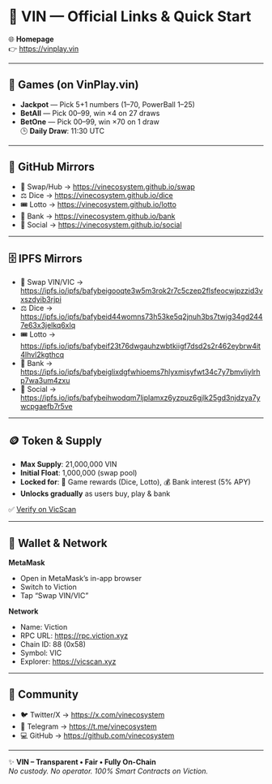 # 📌 VIN — Official Links & Quick Start

🌐 **Homepage**  
👉 https://vinplay.vin  

---

## 🎰 Games (on VinPlay.vin)
- **Jackpot** — Pick 5+1 numbers (1–70, PowerBall 1–25)  
- **BetAll** — Pick 00–99, win ×4 on 27 draws  
- **BetOne** — Pick 00–99, win ×70 on 1 draw  
🕒 **Daily Draw**: 11:30 UTC  

---

## 📂 GitHub Mirrors
- 🔁 Swap/Hub → https://vinecosystem.github.io/swap  
- ⚖️ Dice → https://vinecosystem.github.io/dice  
- 🎟 Lotto → https://vinecosystem.github.io/lotto  
- 🏦 Bank → https://vinecosystem.github.io/bank  
- 👥 Social → https://vinecosystem.github.io/social  

---

## 🗄️ IPFS Mirrors
- 🔁 Swap VIN/VIC → https://ipfs.io/ipfs/bafybeigooqte3w5m3rok2r7c5czep2flsfeocwjpzzid3vxszdyib3rjpi 
- ⚖️ Dice → https://ipfs.io/ipfs/bafybeid44womns73h53ke5q2jnuh3bs7twjg34gd2447e63x3jelkq6xlq  
- 🎟 Lotto → https://ipfs.io/ipfs/bafybeif23t76dwgauhzwbtkiigf7dsd2s2r462eybrw4it4lhvl2kgthcq  
- 🏦 Bank → https://ipfs.io/ipfs/bafybeiglixdgfwhioems7hlyxmisyfwt34c7y7bmvliylrhp7wa3um4zxu  
- 💬 Social → https://ipfs.io/ipfs/bafybeihwodqm7ljplamxz6yzpuz6gjlk25gd3njdzya7ywcpgaefb7r5ve  

---

## 🪙 Token & Supply
- **Max Supply**: 21,000,000 VIN  
- **Initial Float**: 1,000,000 (swap pool)  
- **Locked for**: 🎲 Game rewards (Dice, Lotto), 💰 Bank interest (5% APY)  
- **Unlocks gradually** as users buy, play & bank  

✅ [Verify on VicScan](https://www.vicscan.xyz/token/0x941F63807401efCE8afe3C9d88d368bAA287Fac4)  

---

## 🦊 Wallet & Network
**MetaMask**  
- Open in MetaMask’s in-app browser  
- Switch to Viction  
- Tap “Swap VIN/VIC”  

**Network**  
- Name: Viction  
- RPC URL: https://rpc.viction.xyz  
- Chain ID: 88 (0x58)  
- Symbol: VIC  
- Explorer: https://vicscan.xyz  

---

## 🤝 Community
- 🐦 Twitter/X → https://x.com/vinecosystem  
- 💬 Telegram → https://t.me/vinecosystem  
- 💻 GitHub → https://github.com/vinecosystem  

---

✨ **VIN – Transparent • Fair • Fully On-Chain**  
_No custody. No operator. 100% Smart Contracts on Viction._
